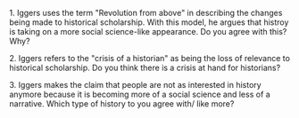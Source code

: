 <p> 1. Iggers uses the term "Revolution from above" in describing the changes being made to historical scholarship. With this model, 
he argues that histroy is taking on a more social science-like appearance. Do you agree with this? Why?</P>
<p> 2. Iggers refers to the "crisis of a historian" as being the loss of relevance to historical scholarship. Do you think there
is a crisis at hand for historians? </>
<p> 3. Iggers makes the claim that people are not as interested in history anymore because it is becoming more of a social science
and less of a narrative. Which type of history to you agree with/ like more? 
